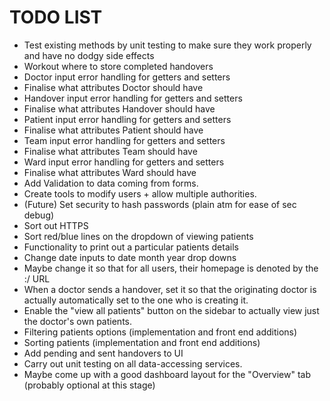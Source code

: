 # TODO LIST

- Test existing methods by unit testing to make sure they work properly and have no dodgy side effects
- Workout where to store completed handovers
- Doctor input error handling for getters and setters
- Finalise what attributes Doctor should have
- Handover input error handling for getters and setters
- Finalise what attributes Handover should have
- Patient input error handling for getters and setters
- Finalise what attributes Patient should have
- Team input error handling for getters and setters 
- Finalise what attributes Team should have
- Ward input error handling for getters and setters
- Finalise what attributes Ward should have
- Add Validation to data coming from forms.
- Create tools to modify users + allow multiple authorities.
- (Future) Set security to hash passwords (plain atm for ease of sec debug)
- Sort out HTTPS
- Sort red/blue lines on the dropdown of viewing patients
- Functionality to print out a particular patients details
- Change date inputs to date month year drop downs
- Maybe change it so that for all users, their homepage is denoted by the :/ URL
- When a doctor sends a handover, set it so that the originating doctor is actually automatically set to the one who is creating it.
- Enable the "view all patients" button on the sidebar to actually view just the doctor's own patients.
- Filtering patients options (implementation and front end additions)
- Sorting patients (implementation and front end additions)
- Add pending and sent handovers to UI
- Carry out unit testing on all data-accessing services.
- Maybe come up with a good dashboard layout for the "Overview" tab (probably optional at this stage)
